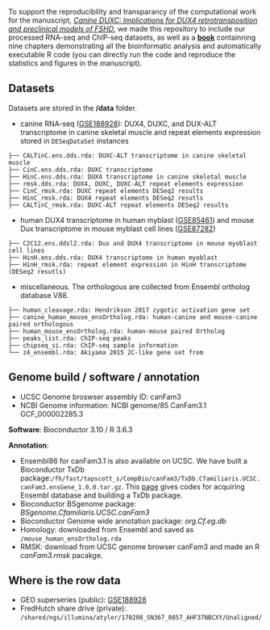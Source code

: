 To support the reproducibility and transparancy of the computational work for the manuscript, [_Canine DUXC: Implications for DUX4 retrotransposition and preclinical models of FSHD_](https://academic.oup.com/hmg/advance-article/doi/10.1093/hmg/ddab352/6457948), we made this repository to include our processed RNA-seq and ChIP-seq datasets, as well as a [__book__](https://fredhutch.github.io/canFam3.DuxFamily/) containning nine chapters demonstrating all the bioinformatic analysis and automatically executable R code (you can directly run the code and reproduce the statistics and figures in the manuscript).


## Datasets 
Datasets are stored in the __/data__ folder.

- canine RNA-seq ([GSE188928](https://www.ncbi.nlm.nih.gov/geo/query/acc.cgi?acc=GSE188928)): DUX4, DUXC, and DUX-ALT transcriptome in canine skeletal muscle and repeat elements expression stored in `DESeqDataSet` instances
```
├── CALTinC.ens.dds.rda: DUXC-ALT transcriptome in canine skeletal muscle
├── CinC.ens.dds.rda: DUXC transcriptome
├── HinC.ens.dds.rda: DUX4 transcriptome in canine skeletal muscle
├── rmsk.dds.rda: DUX4, DUXC, DUXC-ALT repeat elements expression
├── CinC_rmsk.rda: DUXC repeat elements DESeq2 results
├── HinC_rmsk.rda: DUX4 repeat elements DESeq2 resutls
├── CALTinC_rmsk.rda: DUXC-ALT repeat elements DESeq2 results
```

- human DUX4 transcriptome in human myblast ([GSE85461](https://www.ncbi.nlm.nih.gov/geo/query/acc.cgi?acc=GSE85461)) and mouse Dux transcriptome in mouse myblast cell lines ([GSE87282](https://www.ncbi.nlm.nih.gov/geo/query/acc.cgi?acc=GSE87282))     
```
├── C2C12.ens.ddsl2.rda: Dux and DUX4 transcriptome in mouse myoblast cell lines
├── HinH.ens.dds.rda: DUX4 transcriptome in human myoblast
├── HinH_rmsk.rda: repeat element expression in HinH transcriptome (DESeq2 resutls)
```

- miscellaneous. The orthologous are collected from Ensembl ortholog database V88.   
```
├── human_cleavage.rda: Hendrikson 2017 zygotic activation gene set
├── canine_human_mouse_ensOrtholog.rda: human-canine and mouse-canine paired orthologous
├── human_mouse_ensOrtholog.rda: human-mouse paired Ortholog
├── peaks_list.rda: ChIP-seq peaks 
├── chipseq_si.rda: ChIP-seq sample information
└── z4_ensembl.rda: Akiyama 2015 2C-like gene set from 
```

## Genome build / software / annotation

- UCSC Genome broswser assembly ID: canFam3       
- NCBI Genome information: NCBI genome/85 CanFam3.1 GCF_000002285.3     

__Software__: Bioconductor 3.10 / R 3.6.3

__Annotation__:

- Ensembl86 for canFam3.1 is also available on UCSC. We have built a Bioconductor TxDb package:`/fh/fast/tapscott_s/CompBio/canFam3/TxDb.Cfamiliaris.UCSC.canFam3.ensGene_1.0.0.tar.gz`. This [page](https://fredhutch.github.io/canFam3.DuxFamily/) gives codes for acquiring Ensembl database and building a TxDb package.   
- Bioconductor BSgenome package: _BSgenome.Cfamiliaris.UCSC.canFam3_     
- Bioconductor Genome wide annotation package: _org.Cf.eg.db_     
- Homology: downloaded from Ensembl and saved as    `/mouse_human_ensOrtholog.rda`
- RMSK: download from UCSC genome browser canFam3 and made an R
_canFam3.rmsk_ pacakge. 

## Where is the row data

- GEO superseries (public): [GSE188928](https://www.ncbi.nlm.nih.gov/geo/query/acc.cgi?acc=GSE188928)
- FredHutch share drive (private): `/shared/ngs/illumina/atyler/170208_SN367_0857_AHF37NBCXY/Unaligned/`





